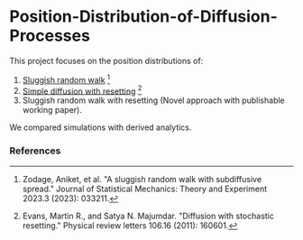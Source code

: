 # Position-Distribution-of-Diffusion-Processes
This project focuses on the position distributions of:
1. [Sluggish random walk](https://github.com/Theophilus-Dwamena/Position-Distribution-of-Diffusion-Processes/blob/main/Simple%20diffusion.ipynb) [^1]
2. [Simple diffusion with resetting](https://github.com/Theophilus-Dwamena/Position-Distribution-of-Diffusion-Processes/blob/main/Sluggish_Random_Walk.ipynb) [^2]
3. Sluggish random walk with resetting (Novel approach with publishable working paper).

We compared simulations with derived analytics.



### References
[^1]: Zodage, Aniket, et al. "A sluggish random walk with subdiffusive spread." Journal of Statistical Mechanics: Theory and Experiment 2023.3 (2023): 033211.

[^2]: Evans, Martin R., and Satya N. Majumdar. "Diffusion with stochastic resetting." Physical review letters 106.16 (2011): 160601.
